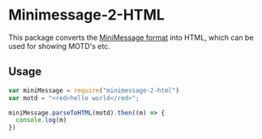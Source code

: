 # Minimessage-2-HTML
This package converts the [MiniMessage format](https://webui.advntr.dev/) into HTML, which can be used for showing MOTD's etc.

## Usage
```ts
var miniMessage = require("minimessage-2-html")
var motd = "<red>hello world</red>";

miniMessage.parseToHTML(motd).then((m) => {
  console.log(m)
})
```
